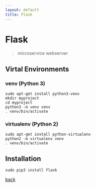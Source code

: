 ```yaml
---
layout: default
title: Flask 
---
```


# Flask

> microservice webserver

## Virtal Environments

### venv (Python 3)
```
sudo apt-get install python3-venv
mkdir myproject
cd myproject
python3 -m venv venv
. venv/bin/activate
```

### virtualenv (Python 2)

```
sudo apt-get install python-virtualenv
python2 -m virtualenv venv
. venv/bin/activate
```

## Installation

```
sudo pip3 install flask
```

[back](../)
